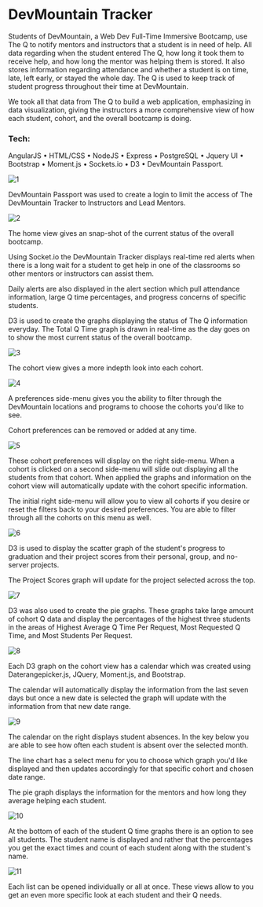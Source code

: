 # DevMountain Tracker

Students of DevMountain, a Web Dev Full-Time Immersive Bootcamp, use The Q to notify mentors and instructors that a student is in need of help. All data regarding when the student entered The Q, how long it took them to receive help, and how long the mentor was helping them is stored. It also stores information regarding attendance and whether a student is on time, late, left early, or stayed the whole day. The Q is used to keep track of student progress throughout their time at DevMountain.
 
We took all that data from The Q to build a web application, emphasizing in data visualization, giving the instructors a more comprehensive view of how each student, cohort, and the overall bootcamp is doing.


### Tech:
AngularJS • HTML/CSS • NodeJS • Express • PostgreSQL • Jquery UI • Bootstrap • Moment.js • Sockets.io • D3 • DevMountain Passport.


![1](/README-img/1.png)

DevMountain Passport was used to create a login to limit the access of The DevMountain Tracker to Instructors and Lead Mentors. 

![2](/README-img/2.png)

The home view gives an snap-shot of the current status of the overall bootcamp.

Using Socket.io the DevMountain Tracker displays real-time red alerts when there is a long wait for a student to get help in one of the classrooms so other mentors or instructors can assist them.

Daily alerts are also displayed in the alert section which pull attendance information, large Q time percentages, and progress concerns of specific students. 

D3 is used to create the graphs displaying the status of The Q information everyday. The Total Q Time graph is drawn in real-time as the day goes on to show the most current status of the overall bootcamp. 

![3](/README-img/3.png)

The cohort view gives a more indepth look into each cohort. 

![4](/README-img/4.png)

A preferences side-menu gives you the ability to filter through the DevMountain locations and programs to choose the cohorts you'd like to see.

Cohort preferences can be removed or added at any time.

![5](/README-img/5.png)

These cohort preferences will display on the right side-menu. When a cohort is clicked on a second side-menu will slide out displaying all the students from that cohort. When applied the graphs and information on the cohort view will automatically update with the cohort specific information. 

The initial right side-menu will allow you to view all cohorts if you desire or reset the filters back to your desired preferences. You are able to filter through all the cohorts on this menu as well. 

![6](/README-img/6.png)

D3 is used to display the scatter graph of the student's progress to graduation and their project scores from their personal, group, and no-server projects. 

The Project Scores graph will update for the project selected across the top.

![7](/README-img/7.png)

D3 was also used to create the pie graphs. These graphs take large amount of cohort Q data and display the percentages of the highest three students in the areas of Highest Average Q Time Per Request, Most Requested Q Time, and Most Students Per Request.  

![8](/README-img/8.png)

Each D3 graph on the cohort view has a calendar which was created using Daterangepicker.js, JQuery, Moment.js, and Bootstrap.

The calendar will automatically display the information from the last seven days but once a new date is selected the graph will update with the information from that new date range. 

![9](/README-img/9.png)

The calendar on the right displays student absences. In the key below you are able to see how often each student is absent over the selected month. 

The line chart has a select menu for you to choose which graph you'd like displayed and then updates accordingly for that specific cohort and chosen date range.

The pie graph displays the information for the mentors and how long they average helping each student.

![10](/README-img/10.png)

At the bottom of each of the student Q time graphs there is an option to see all students. The student name is displayed and rather that the percentages you get the exact times and count of each student along with the student's name. 

![11](/README-img/11.png)

Each list can be opened individually or all at once. These views allow to you get an even more specific look at each student and their Q needs. 


